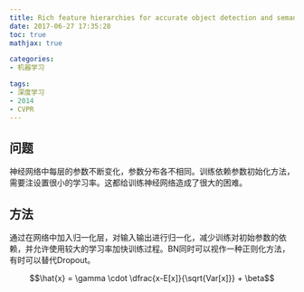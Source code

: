 ```yaml
---
title: Rich feature hierarchies for accurate object detection and semantic segmentation
date: 2017-06-27 17:35:28
toc: true
mathjax: true

categories:
- 机器学习

tags:
- 深度学习
- 2014
- CVPR
---
```


<!--more-->

## 问题
神经网络中每层的参数不断变化，参数分布各不相同。训练依赖参数初始化方法，需要注设置很小的学习率。这都给训练神经网络造成了很大的困难。

## 方法
通过在网络中加入归一化层，对输入输出进行归一化，减少训练对初始参数的依赖，并允许使用较大的学习率加快训练过程。BN同时可以视作一种正则化方法，有时可以替代Dropout。

$$\hat{x} = \gamma \cdot \dfrac{x-E[x]}{\sqrt{Var[x]}} + \beta$$